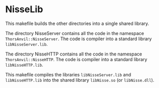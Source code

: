 # NisseLib

This makefile builds the other directories into a single shared library.

The directory NisseServer contains all the code in the namespace `ThorsAnvil::NisseServer`. The code is compiler into a standard library `libNisseServer.lib`.

The directory NisseHTTP contains all the code in the namespace `ThorsAnvil::NisseHTTP`. The code is compiler into a standard library `libNisseHTTP.lib`.

This makefile compiles the libraries `libNisseServer.lib` and `libNisseHTTP.lib` into the shared library `libNisse.so` (or `libNisse.dll`).

